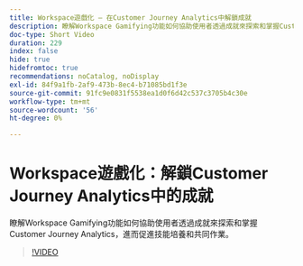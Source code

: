 ```yaml
---
title: Workspace遊戲化 — 在Customer Journey Analytics中解鎖成就
description: 瞭解Workspace Gamifying功能如何協助使用者透過成就來探索和掌握Customer Journey Analytics，進而促進技能培養和共同作業。
doc-type: Short Video
duration: 229
index: false
hide: true
hidefromtoc: true
recommendations: noCatalog, noDisplay
exl-id: 84f9a1fb-2af9-473b-8ec4-b71085bd1f3e
source-git-commit: 91fc9e0831f5538ea1d0f6d42c537c3705b4c30e
workflow-type: tm+mt
source-wordcount: '56'
ht-degree: 0%

---
```


# Workspace遊戲化：解鎖Customer Journey Analytics中的成就

瞭解Workspace Gamifying功能如何協助使用者透過成就來探索和掌握Customer Journey Analytics，進而促進技能培養和共同作業。

<!-- 72_S102_3442449_228_gamifying-workspace-unlock-achievements-in-customer-journey-analytics -->
>[!VIDEO](https://video.tv.adobe.com/v/3458360/?learn=on&enablevpops=true)
